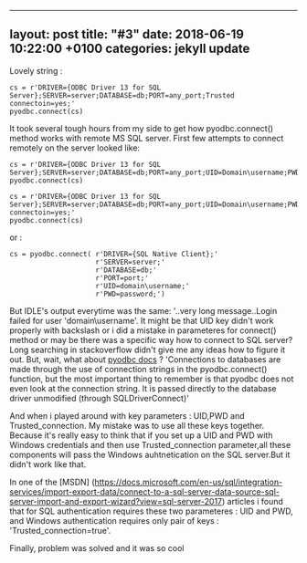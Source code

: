 
---
layout: post
title:  "#3"
date:   2018-06-19 10:22:00 +0100
categories: jekyll update
---

Lovely string :
```
cs = r'DRIVER={ODBC Driver 13 for SQL Server};SERVER=server;DATABASE=db;PORT=any_port;Trusted connectoin=yes;'
pyodbc.connect(cs)
```

It took several tough hours from my side to get how pyodbc.connect() method works with remote MS SQL server.
First few attempts to connect remotely on the server looked like:

```
cs = r'DRIVER={ODBC Driver 13 for SQL Server};SERVER=server;DATABASE=db;PORT=any_port;UID=Domain\username;PWD=password;'
pyodbc.connect(cs)
```
```
cs = r'DRIVER={ODBC Driver 13 for SQL Server};SERVER=server;DATABASE=db;PORT=any_port;UID=Domain\username;PWD=password;Trusted connectoin=yes;'
pyodbc.connect(cs)
```

or :

```
cs = pyodbc.connect( r'DRIVER={SQL Native Client};'
                     r'SERVER=server;'
                     r'DATABASE=db;'
                     r'PORT=port;' 
                     r'UID=domain\username;'
                     r'PWD=password;')

```


But IDLE's output everytime was the same: '..very  long message..Login failed for user 'domain\\username'. It might be that UID key didn't work properly with backslash or i did a mistake in parameteres for connect() method or may be there was a specific way how to connect to SQL server? Long searching in stackoverflow didn't give me any ideas how to figure it out. 
But, wait, what about [pyodbc docs]([https://github.com/mkleehammer/pyodbc/wiki/Connecting-to-databases]) ? 
'Connections to databases are made through the use of connection strings in the pyodbc.connect() function, but the most important thing to remember is that pyodbc does not even look at the connection string. It is passed directly to the database driver unmodified (through SQLDriverConnect)'


 And when i played around with key parameters : UID,PWD and Trusted_connection. My mistake was to use all these keys together. Because it's really easy to think that if you set up a UID and PWD with Windows credentials and then use Trusted_connection parameter,all these components will pass the Windows auhtnetication on the SQL server.But it didn't work like that.

 In one of the [MSDN] (https://docs.microsoft.com/en-us/sql/integration-services/import-export-data/connect-to-a-sql-server-data-source-sql-server-import-and-export-wizard?view=sql-server-2017) articles  i found that for SQL authentication requires these two parameteres : UID and PWD, and Windows authentication requires only pair of keys : 'Trusted_connection=true'. 
 
 Finally, problem was solved and it was so cool
